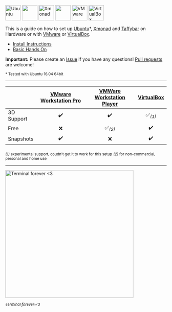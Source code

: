 [<img title='Ubuntu' src="http://i.imgur.com/5MHZwLQ.png" width="48">](https://www.ubuntu.com/)
<img src="http://i.imgur.com/VlUW1vQ.png" width="48">
[<img title='Xmonad' src="http://i.imgur.com/6hvKTop.png" width="48">](http://xmonad.org/)
<img src="http://i.imgur.com/C1Jj6yg.png" width="48">
[<img title='VMware' src="http://i.imgur.com/IsgiIUP.png" width="48">](http://www.vmware.com/)
[<img title='VirtualBox' src="http://i.imgur.com/y3MsSVq.png" width="48">](https://www.virtualbox.org/)

This is a guide on how to set up [Ubuntu](https://www.ubuntu.com/)*, [Xmonad](http://xmonad.org/) and [Taffybar](https://github.com/travitch/taffybar) on Hardware or with [VMware](http://www.vmware.com/) or [VirtualBox](https://www.virtualbox.org/).

* [Install Instructions](install.md)
* [Basic Hands On](handson.md)


**Important:** Please create an [Issue](../../issues) if you have any questions! [Pull requests](../../pulls) are welcome!

<sub>* Tested with Ubuntu 16.04 64bit</sub>

<hr>

| | [VMware Workstation Pro](http://www.vmware.com/products/workstation.html) | [VMWare Workstation Player](http://www.vmware.com/products/player/playerpro-evaluation.html) | [VirtualBox](https://www.virtualbox.org/) |
| --- | :-: | :-: | :-: |
| 3D Support | :heavy_check_mark: | :heavy_check_mark: | :white_check_mark:<sub>*(1)*</sub> |
| Free |    :x: | :white_check_mark:<sub>*(2)*</sub> | :heavy_check_mark: |
| Snapshots |   :heavy_check_mark: |  :x: | :heavy_check_mark: |
<sub>*(1)* experimental support, coudn't get it to work for this setup</sub> 
<sub>*(2)* for non-commercial, personal and home use</sub>

<hr>

[<img title="Terminal forever <3" width="400" src="http://i.imgur.com/kbUboza.jpg">](http://www.commitstrip.com/en/2016/12/22/terminal-forever/?)

[<sub>*Terminal forever &lt;3*</sub>](http://www.commitstrip.com/en/2016/12/22/terminal-forever/?)
